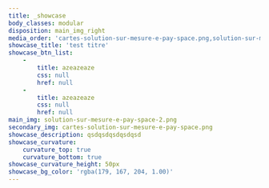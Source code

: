 ```yaml
---
title: _showcase
body_classes: modular
disposition: main_img_right
media_order: 'cartes-solution-sur-mesure-e-pay-space.png,solution-sur-mesure-e-pay-space-2.png,showcase_pattern.svg,showcase_pattern (1).svg'
showcase_title: 'test titre'
showcase_btn_list:
    -
        title: azeazeaze
        css: null
        href: null
    -
        title: azeazeaze
        css: null
        href: null
main_img: solution-sur-mesure-e-pay-space-2.png
secondary_img: cartes-solution-sur-mesure-e-pay-space.png
showcase_description: qsdqsdqsdqsdqsd
showcase_curvature:
    curvature_top: true
    curvature_bottom: true
showcase_curvature_height: 50px
showcase_bg_color: 'rgba(179, 167, 204, 1.00)'
---
```


